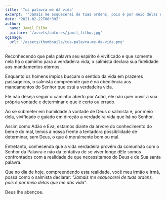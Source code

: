 ```yaml
---
title: 'Tua palavra me dá vida'
excerpt: '“Jamais me esquecerei de tuas ordens, pois é por meio delas que me dás vida” – Salmo 119.93'
date: '2021-02-22T08:00Z'
author:
  name: Jamil Filho
  picture: '/assets/autores/jamil_filho.jpg'
ogImage:
  url: '/assets/thumbnails/tua-palavra-me-da-vida.png'
---
```


Reconhecendo que pela palavra seu espírito é vivificado e que somente nela há o caminho para a verdadeira vida, o salmista declara sua fidelidade aos mandamentos eternos. 

Enquanto os homens ímpios buscam o sentido da vida em prazeres passageiros, o salmista compreende que é na obediência aos mandamentos do Senhor que está a verdadeira vida. 

Ele não deseja seguir o caminho aberto por Adão, ele não quer ouvir a sua própria vontade e determinar o que é certo ou errado. 

Ao se submeter em humildade à vontade de Deus o salmista é, por meio dela, vivificado e guiado em direção a verdadeira vida que há no Senhor. 

Assim como Adão e Eva, estamos diante da árvore do conhecimento do bem e do mal, temos à nossa frente a tentadora possibilidade de determinar, sem Deus, o que é moralmente bom ou mal. 

Entretanto, conhecendo que a vida verdadeira provém da comunhão com o Senhor da Palavra e não da tentativa de se viver longe dEle somos confrontados com a realidade de que necessitamos do Deus e de Sua santa palavra. 

Que no dia de hoje, compreendendo esta realidade, você meu irmão e irmã, possa como o salmista declarar: *“Jamais me esquecerei de tuas ordens, pois é por meio delas que me dás vida”*.

Deus lhe abençoe.